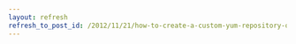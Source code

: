 ```yaml
---
layout: refresh
refresh_to_post_id: /2012/11/21/how-to-create-a-custom-yum-repository-on-centos-6
---
```

